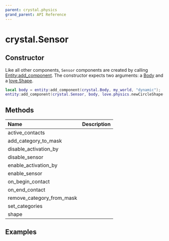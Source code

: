 ```yaml
---
parent: crystal.physics
grand_parent: API Reference
---
```


# crystal.Sensor

## Constructor

Like all other components, `Sensor` components are created by calling [Entity:add_component](/crystal/api/ecs/entity_add_component). The constructor expects two arguments: a [Body](body) and a [love.Shape](https://love2d.org/wiki/Shape).

```lua
local body = entity:add_component(crystal.Body, my_world, "dynamic");
entity:add_component(crystal.Sensor, body, love.physics.newCircleShape(4));
```

## Methods

| Name                      | Description |
| :------------------------ | :---------- |
| active_contacts           |             |
| add_category_to_mask      |             |
| disable_activation_by     |             |
| disable_sensor            |             |
| enable_activation_by      |             |
| enable_sensor             |             |
| on_begin_contact          |             |
| on_end_contact            |             |
| remove_category_from_mask |             |
| set_categories            |             |
| shape                     |             |

## Examples
